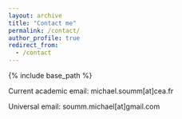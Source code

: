 ```yaml
---
layout: archive
title: "Contact me"
permalink: /contact/
author_profile: true
redirect_from: 
  - /contact
---
```

{% include base_path %}

Current&nbsp;academic&nbsp;email:&nbsp;michael.soumm[at]cea.fr

Universal&nbsp;email:&nbsp;soumm.michael[at]gmail.com